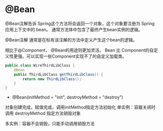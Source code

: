# @Bean

@Bean注解告诉 Spring这个方法将会返回一个对象，这个对象要注册为 Spring应用上下文中的 bean。
通常方法体中包含了最终产生bean实例的逻辑。

@Bean注解 通常是在标有该注解的方法中定义产生这个bean的逻辑。

相比于@Component， @Bean的用途则更加灵活。
Bean 比 Component的自定义性更强。可以实现一些Component实现不了的自定义加载类。

```java
public class WireThirdLibClass {
    @Bean
    public ThirdLibClass getThirdLibClass() {
        return new ThirdLibClass();
    }
}
```

* @Bean(initMethod = "init", destroyMethod = "destroy")

对象创建完成，赋值完成，调用initMethod指定方法初始化
单实例：容器关闭时调用 destroyMethod 指定方法销毁对象

多实例：容器不会销毁，只能手动调用销毁方法
